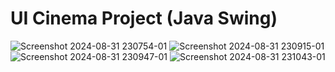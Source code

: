 # UI Cinema Project (Java Swing)
![Screenshot 2024-08-31 230754-01](https://github.com/user-attachments/assets/470f967c-1de0-42d4-8e2b-7a3bf769dd84)
![Screenshot 2024-08-31 230915-01](https://github.com/user-attachments/assets/3cbc1ccb-92e6-4460-b459-0e9b9f2b27d5)
![Screenshot 2024-08-31 230947-01](https://github.com/user-attachments/assets/5fee78c6-a8a8-454e-bd92-76bf8ca6ef23)
![Screenshot 2024-08-31 231043-01](https://github.com/user-attachments/assets/553b8633-8254-4067-865d-82c0487521cb)
